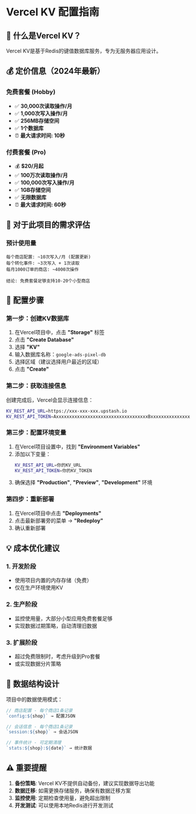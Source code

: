 # Vercel KV 配置指南

## 💾 什么是Vercel KV？

Vercel KV是基于Redis的键值数据库服务，专为无服务器应用设计。

## 💰 定价信息（2024年最新）

### 免费套餐 (Hobby)
- ✅ **30,000次读取操作/月**
- ✅ **1,000次写入操作/月**  
- ✅ **256MB存储空间**
- ✅ **1个数据库**
- ⏰ **最大请求时间: 10秒**

### 付费套餐 (Pro)
- 💰 **$20/月起**
- ✅ **100万次读取操作/月**
- ✅ **100,000次写入操作/月**
- ✅ **1GB存储空间**
- ✅ **无限数据库**
- ⏰ **最大请求时间: 60秒**

## 🎯 对于此项目的需求评估

### 预计使用量
```
每个商店配置: ~10次写入/月 (配置更新)
每个转化事件: ~3次写入 + 1次读取
每月1000订单的商店: ~4000次操作

结论: 免费套餐足够支持10-20个小型商店
```

## 🚀 配置步骤

### 第一步：创建KV数据库

1. 在Vercel项目中，点击 **"Storage"** 标签
2. 点击 **"Create Database"**
3. 选择 **"KV"**
4. 输入数据库名称：`google-ads-pixel-db`
5. 选择区域（建议选择用户最近的区域）
6. 点击 **"Create"**

### 第二步：获取连接信息

创建完成后，Vercel会显示连接信息：
```bash
KV_REST_API_URL=https://xxx-xxx-xxx.upstash.io
KV_REST_API_TOKEN=AxxxxxxxxxxxxxxxxxxxxxxxxxxxxxxxxxxxBxxxxxxxxxxxxxxx
```

### 第三步：配置环境变量

1. 在Vercel项目设置中，找到 **"Environment Variables"**
2. 添加以下变量：
   ```bash
   KV_REST_API_URL=你的KV_URL
   KV_REST_API_TOKEN=你的KV_TOKEN
   ```
3. 确保选择 **"Production"**, **"Preview"**, **"Development"** 环境

### 第四步：重新部署

1. 在Vercel项目中点击 **"Deployments"**
2. 点击最新部署旁的菜单 → **"Redeploy"**
3. 确认重新部署

## 💡 成本优化建议

### 1. 开发阶段
- 使用项目内置的内存存储（免费）
- 仅在生产环境使用KV

### 2. 生产阶段
- 监控使用量，大部分小型应用免费套餐足够
- 实现数据过期策略，自动清理旧数据

### 3. 扩展阶段  
- 超过免费限制时，考虑升级到Pro套餐
- 或实现数据分片策略

## 🔧 数据结构设计

项目中的数据使用模式：
```javascript
// 商店配置 - 每个商店1条记录
`config:${shop}` → 配置JSON

// 会话信息 - 每个商店1条记录  
`session:${shop}` → 会话JSON

// 事件统计 - 可定期清理
`stats:${shop}:${date}` → 统计数据
```

## ⚠️ 重要提醒

1. **备份策略**: Vercel KV不提供自动备份，建议实现数据导出功能
2. **数据迁移**: 如需更换存储服务，确保有数据迁移方案
3. **监控使用**: 定期检查使用量，避免超出限制
4. **开发测试**: 可以使用本地Redis进行开发测试 